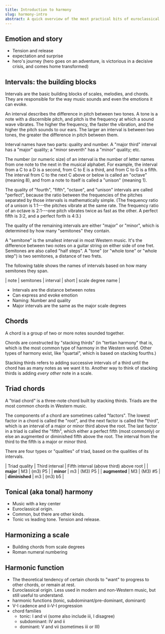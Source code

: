```yaml
---
title: Introduction to harmony
slug: harmony-intro
abstract: A quick overview of the most practical bits of euroclassical harmony.
---
```


## Emotion and story

- Tension and release
- expectation and surprise
- hero's journey (hero goes on an adventure, is victorious in a decisive crisis, and comes home transformed)

## Intervals: the building blocks

Intervals are the basic building blocks of scales, melodies, and chords.
They are responsible for the way music sounds and even the emotions it can evoke.

An interval describes the difference in pitch between two tones. 
A tone is a note with a discernible pitch,
and pitch is the frequency at which a sound wave vibrates.
The higher the frequency,
the faster the vibration,
and the higher the pitch sounds to our ears.
The larger an interval is between two tones,
the greater the difference in pitch between them.

Interval names have two parts: quality and number.
A "major third" interval has a "major" quality;
a "minor seventh" has a "minor" quality; etc.

The number (or numeric size) of an interval is the number of letter names from one note to the next in the musical alphabet.
For example, the interval from a C to a D is a second,
from C to E is a third,
and from C to G is a fifth.
The interval from C to the next C above or below is called an "octave" (meaning 8),
and from a note to itself is called a "unison" (meaning 1).

The quality of "fourth", "fifth", "octave", and "unison" intervals are called "perfect",
because the ratio between the frequencies of the pitches separated by those intervals is mathematically simple.
(The frequency ratio of a unison is 1:1---the pitches vibrate at the same rate.
The frequency ratio of an octave is 2:1---one pitch vibrates twice as fast as the other.
A perfect fifth is 3:2, and a perfect forth is 4:3.)

The quality of the remaining intervals are either "major" or "minor",
which is determined by how many "semitones" they contain.

A "semitone" is the smallest interval in most Western music.
It's the difference between two notes on a guitar string on either side of one fret.
Semitones are also called "half steps".
A "tone" (or "whole tone" or "whole step") is two semitones,
a distance of two frets.

The following table shows the names of intervals based on how many semitones they span.

<div class="table-wrapper" markdown="block">

| note | semitones | interval | short | scale degree name |

</div>


- Intervals are the distance between notes
- Can express and evoke emotion
- Naming: Number and quality
- Major intervals are the same as the major scale degrees

## Chords

A chord is a group of two or more notes sounded together.

Chords are constructed by "stacking thirds" 
(in "tertian harmony" that is, which is the most common type of harmony in the Western world.
Other types of harmony exist,
like "quartal",
which is based on stacking fourths.)

Stacking thirds refers to adding successive intervals of a third until the chord has as many notes as we want it to.
Another way to think of stacking thirds is adding *every other* note in a scale. 

## Triad chords

A "triad chord" is a three-note chord built by stacking thirds.
Triads are the most common chords in Western music.

The components of a chord are sometimes called "factors".
The lowest factor in a chord is called the "root",
and the next factor is called the "third",
which is an interval of a major or minor third above the root.
The last factor in a triad is called the "fifth",
which either a perfect fifth (most commonly)
or else an augmented or diminished fifth above the root.
The interval from the third to the fifth is a major or minor third.

There are four types or "qualities" of triad,
based on the qualities of its intervals.

<div class="table-wrapper" markdown="block">

| Triad quality  | Third interval        | Fifth interval (above third) above root |
| **major**      | M3                    | (m3) P5 |
| **minor**      | m3                    | (M3) P5 |
| **augmented**  | M3                    | (M3) #5 |
| **diminished** | m3                    | (m3) b5 |

</div>

## Tonical (aka tonal) harmony

- Music with a key center
- Euroclassical origin. 
- Common, but there are other kinds.
- Tonic vs leading tone. Tension and release. 

## Harmonizing a scale

- Building chords from scale degrees
- Roman numeral numbering

## Harmonic function

- The theoretical tendency of certain chords to "want" to progress to other chords, or remain at rest. 
- Euroclassical origin. Less used in modern and non-Western music, but still useful to understand.
- harmonic functions (tonic, subdominant/pre-dominant, dominant)
- V-I cadence and ii-V-I progression
- chord families 
  - tonic: I and vi (some also include iii, I disagree)
  - subdominant: IV and ii
  - dominant: V and vii (sometimes iii or III)

